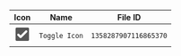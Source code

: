 | Icon | Name | File ID |
| ---  | ---  | ---     |
| ![](Toggle%20Icon.png) | `Toggle Icon` | `1358287907116865370` |
